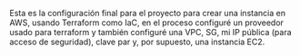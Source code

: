 Esta es la configuración final para el proyecto para crear una instancia en AWS, usando Terraform como IaC, en el proceso configuré un proveedor usado para terraform y también configuré una VPC, SG, mi IP pública (para acceso de seguridad), clave par y, por supuesto, una instancia EC2.
